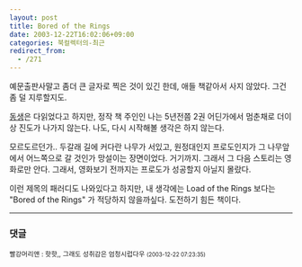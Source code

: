 ```yaml
---
layout: post
title: Bored of the Rings
date: 2003-12-22T16:02:06+09:00
categories: 북컬렉터의-최근
redirect_from:
  - /271
---
```


예문출판사말고 좀더 큰 글자로 찍은 것이 있긴 한데, 애들 책같아서 사지 않았다. 그건 좀 덜 지루할지도.

<a href="http://naushika.egloos.com/174010" target=bb>동생</a>은 다읽었다고 하지만, 정작 책 주인인 나는 5년전쯤 2권 어딘가에서 멈춘채로 더이상 진도가 나가지 않는다. 나도, 다시 시작해볼 생각은 하지 않는다.

모르도르던가.. 두갈래 길에 커다란 나무가 서있고, 원정대인지 프로도인지가 그 나무앞에서 어느쪽으로 갈 것인가 망설이는 장면이었다. 거기까지. 그래서 그 다음 스토리는 영화로만 안다. 그래서, 영화보기 전까지는 프로도가 성공할지 아닐지 몰랐다.

이런 제목의 패러디도 나와있다고 하지만, 내 생각에는 Load of the Rings 보다는 "Bored of the Rings" 가 적당하지 않을까싶다. 도전하기 힘든 책이다.

* * *

### 댓글



<!--- cmt:570 --->
<!--- mail: --->
<!--- parent:0 --->

<small class=comment>빨강머리앤 : 핫핫,, 그래도 성취감은 엄청시럽다우 <small>(2003-12-22 07:23:35)</small></small>

